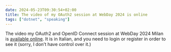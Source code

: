 ```yaml
---
date: 2024-05-23T09:30:54+02:00
title: The video of my OAuth2 session at WebDay 2024 is online
tags: ["dotnet", "speaking"]
---
```

The video my OAuth2 and OpenID Connect session at WebDay 2024 Milan is
[available
online](https://www.improove.tech/videos/3376/Oauth2-e-Open-ID-Connect-con-ASP-NET-Core-8).
It is in Italian, and you need to login or register in order to see it (sorry, I
don’t have control over it.)